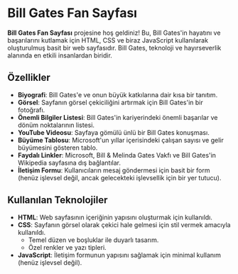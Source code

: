 # Bill Gates Fan Sayfası

**Bill Gates Fan Sayfası** projesine hoş geldiniz! Bu, Bill Gates'in hayatını ve başarılarını kutlamak için HTML, CSS ve biraz JavaScript kullanılarak oluşturulmuş basit bir web sayfasıdır. Bill Gates, teknoloji ve hayırseverlik alanında en etkili insanlardan biridir.

## Özellikler

- **Biyografi**: Bill Gates'e ve onun büyük katkılarına dair kısa bir tanıtım.
- **Görsel**: Sayfanın görsel çekiciliğini artırmak için Bill Gates'in bir fotoğrafı.
- **Önemli Bilgiler Listesi**: Bill Gates'in kariyerindeki önemli başarılar ve dönüm noktalarının listesi.
- **YouTube Videosu**: Sayfaya gömülü ünlü bir Bill Gates konuşması.
- **Büyüme Tablosu**: Microsoft'un yıllar içerisindeki çalışan sayısı ve gelir büyümesini gösteren tablo.
- **Faydalı Linkler**: Microsoft, Bill & Melinda Gates Vakfı ve Bill Gates'in Wikipedia sayfasına dış bağlantılar.
- **İletişim Formu**: Kullanıcıların mesaj göndermesi için basit bir form (henüz işlevsel değil, ancak gelecekteki işlevsellik için bir yer tutucu).

## Kullanılan Teknolojiler

- **HTML**: Web sayfasının içeriğinin yapısını oluşturmak için kullanıldı.
- **CSS**: Sayfanın görsel olarak çekici hale gelmesi için stil vermek amacıyla kullanıldı.
  - Temel düzen ve boşluklar ile duyarlı tasarım.
  - Özel renkler ve yazı tipleri.
- **JavaScript**: İletişim formunun yapısını sağlamak için minimal kullanım (henüz işlevsel değil).






